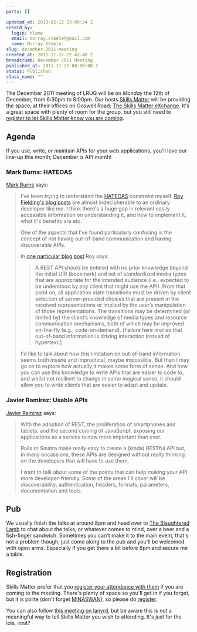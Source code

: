 ```yaml
--- 
parts: []

updated_at: 2013-02-12 23:09:34 Z
creatd_by: 
  login: hlame
  email: murray.steele@gmail.com
  name: Murray Steele
slug: december-2011-meeting
created_at: 2011-11-27 22:43:40 Z
breadcrumb: December 2011 Meeting
published_at: 2011-11-27 00:00:00 Z
status: Published
class_name: ""
---
```


The December 2011 meeting of LRUG will be on *Monday* the 12th of December, from 6:30pm to 8:00pm.  Our hosts [Skills Matter](http://skillsmatter.com/) will be providing the space, at their offices on Goswell Road; [The Skills Matter eXchange](http://skillsmatter.com/location-details/design-architecture/484/96).  It's a great space with plenty of room for the group, but you still need to <a href="#dec11registration">register to let Skills Matter know you are coming</a>.

Agenda
------

If you use, write, or maintain APIs for your web applications, you'll love our line-up this month; December is API month!

### Mark Burns: HATEOAS

[Mark Burns](http://twitter.com/_mark_burns) says:

> I've been trying to understand the [HATEOAS](http://en.wikipedia.org/wiki/HATEOAS) constraint myself. 
> [Roy Fielding's blog posts](http://roy.gbiv.com/untangled/tag/rest) are almost indecipherable to an 
> ordinary developer like me. I think there's a huge gap in relevant easily accessible information on 
> understanding it, and how to implement it, what it's benefits are etc.
>
> One of the aspects that I've found particularly confusing is the concept of not having out-of-band 
> communication and having discoverable APIs. 
>
> In [one particular blog post](http://roy.gbiv.com/untangled/2008/rest-apis-must-be-hypertext-driven) Roy says:
>
>> A REST API should be entered with no prior knowledge beyond the initial URI (bookmark) and set of 
>> standardized media types that are appropriate for the intended audience (i.e., expected to be 
>> understood by any client that might use the API). From that point on, all application state 
>> transitions must be driven by client selection of server-provided choices that are present in 
>> the received representations or implied by the user’s manipulation of those representations. 
>> The transitions may be determined (or limited by) the client’s knowledge of media types and 
>> resource communication mechanisms, both of which may be improved on-the-fly (e.g., code-on-demand).
>> [Failure here implies that out-of-band information is driving interaction instead of hypertext.]
>
> I'd like to talk about how this limitation on out-of-band information seems both insane and 
> impractical, maybe impossible. But then I may go on to explore how actually it makes some 
> form of sense. And how you can use this knowledge to write APIs that are easier to code to, 
> and whilst not resilient to change in some magical sense, it should allow you to write clients
> that are easier to adapt and update.

### Javier Ramirez: Usable APIs

[Javier Ramirez](http://twitter.com/supercoco9) says:

> With the adoption of REST, the proliferation of smartphones and tablets, and the second coming 
> of JavaScript, exposing our applications as a service is now more important than ever.
>
> Rails or Sinatra make really easy to create a (kinda) RESTful API but, in many occassions, 
> these APIs are designed without really thinking on the developers that will have to use them.
>
> I want to talk about some of the points that can help making your API more developer-friendly. 
> Some of the areas I'll cover will be discoverability, authentication, headers, formats, parameters, 
> documentation and tools.

Pub
---

We usually finish the talks at around 8pm and head over to [The Slaughtered Lamb](http://www.theslaughteredlambpub.com/) to chat about the talks, or whatever comes to mind, over a beer and a fish-finger sandwich.  Sometimes you can't make it to the main event, that's not a problem though, just come along to the pub and you'll be welcomed with open arms.  Especially if you get there a bit before 8pm and secure me a table.

Registration <a name="dec11registration">&nbsp;</a>
---------------------------------------------------

Skills Matter prefer that you [register your attendance with them](http://skillsmatter.com/event-details/home/ruby-apis/js-3123) if you are coming to the meeting.  There's plenty of space so you'll get in if you forget, but it is polite (don't forget [MINASWAN](http://oreilly.com/ruby/excerpts/ruby-learning-rails/ruby-glossary.html#I_indexterm_d1e32036)), so please do [register](http://skillsmatter.com/event-details/home/ruby-apis/js-3123).

You can also follow [this meeting on lanyrd](http://lanyrd.com/2011/lrug-december/), but be aware this is not a meaningful way to tell Skills Matter you wish to attending.  It's just for the lols, innit?
